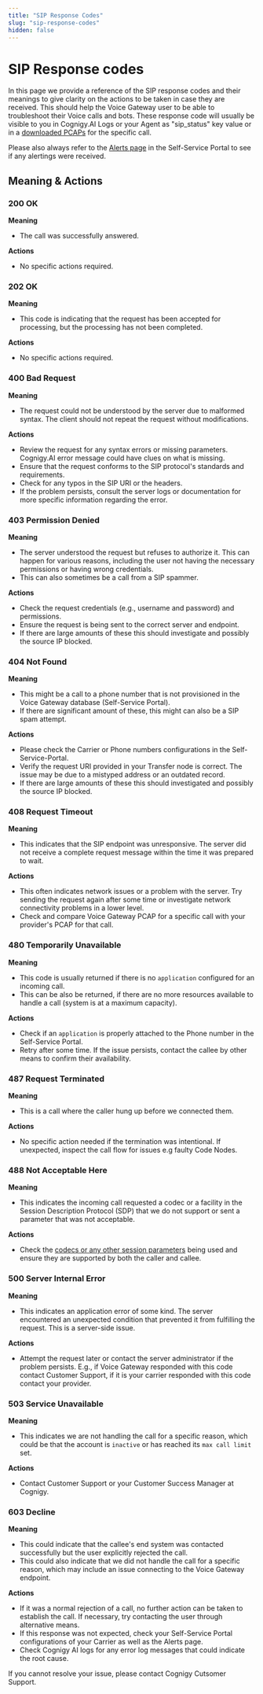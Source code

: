 ```yaml
---
title: "SIP Response Codes"
slug: "sip-response-codes"
hidden: false
---
```


# SIP Response codes

In this page we provide a reference of the SIP response codes and their meanings to give clarity on the actions to be taken in case they are received. This should help the Voice Gateway user to be able to troubleshoot their Voice calls and bots. These response code will usually be visible to you in Cognigy.AI Logs or your Agent as "sip_status" key value or in a [downloaded PCAPs](../webapp/recent-calls.md) for the specific call. 

Please also always refer to the [Alerts page](../webapp/alerts.md) in the Self-Service Portal to see if any alertings were received.

## Meaning & Actions

### **200 OK**

**Meaning**

- The call was successfully answered.

**Actions**

- No specific actions required.

### **202 OK**

**Meaning**

- This code is indicating that the request has been accepted for processing, but the processing has not been completed.

**Actions**

- No specific actions required.

### **400 Bad Request**

**Meaning**

- The request could not be understood by the server due to malformed syntax. The client should not repeat the request without modifications.

**Actions**

- Review the request for any syntax errors or missing parameters. Cognigy.AI error message could have clues on what is missing.
- Ensure that the request conforms to the SIP protocol's standards and requirements.
- Check for any typos in the SIP URI or the headers.
- If the problem persists, consult the server logs or documentation for more specific information regarding the error.

### **403 Permission Denied**

**Meaning**

- The server understood the request but refuses to authorize it. This can happen for various reasons, including the user not having the necessary permissions or having wrong credentials.
- This can also sometimes be a call from a SIP spammer.

**Actions**

- Check the request credentials (e.g., username and password) and permissions.
- Ensure the request is being sent to the correct server and endpoint.
- If there are large amounts of these this should investigate and possibly the source IP blocked.

### **404 Not Found**

**Meaning**

- This might be a call to a phone number that is not provisioned in the Voice Gateway database (Self-Service Portal).
- If there are significant amount of these, this might can also be a SIP spam attempt.

**Actions**
- Please check the Carrier or Phone numbers configurations in the Self-Service-Portal. 
- Verify the request URI provided in your Transfer node is correct. The issue may be due to a mistyped address or an outdated record.
- If there are large amounts of these this should investigated and possibly the source IP blocked.

### **408 Request Timeout**

**Meaning**

- This indicates that the SIP endpoint was unresponsive. The server did not receive a complete request message within the time it was prepared to wait.

**Actions**

- This often indicates network issues or a problem with the server. Try sending the request again after some time or investigate network connectivity problems in a lower level. 
- Check and compare Voice Gateway PCAP for a specific call with your provider's PCAP for that call.

### **480 Temporarily Unavailable**

**Meaning**

- This code is usually returned if there is no `application` configured for an incoming call. 
- This can be also be returned, if there are no more resources available to handle a call (system is at a maximum capacity).

**Actions**

- Check if an `application` is properly attached to the Phone number in the Self-Service Portal.
- Retry after some time. If the issue persists, contact the callee by other means to confirm their availability.

### **487 Request Terminated**

**Meaning**

- This is a call where the caller hung up before we connected them.

**Actions**

- No specific action needed if the termination was intentional. If unexpected, inspect the call flow for issues e.g faulty Code Nodes.

### **488 Not Acceptable Here**

**Meaning**

- This indicates the incoming call requested a codec or a facility in the Session Description Protocol (SDP) that we do not support or sent a parameter that was not acceptable.

**Actions**

- Check the [codecs or any other session parameters](../installation/technical-capabilities.md) being used and ensure they are supported by both the caller and callee.

### **500 Server Internal Error**

**Meaning**

- This indicates an application error of some kind. The server encountered an unexpected condition that prevented it from fulfilling the request. This is a server-side issue.

**Actions**

- Attempt the request later or contact the server administrator if the problem persists. E.g., if Voice Gateway responded with this code contact Customer Support, if it is your carrier responded with this code contact your provider.

### **503 Service Unavailable**

**Meaning**

- This indicates we are not handling the call for a specific reason, which could be that the account is `inactive` or has reached its `max call limit` set.

**Actions**

- Contact Customer Support or your Customer Success Manager at Cognigy.

### **603 Decline**

**Meaning**

- This could indicate that the callee's end system was contacted successfully but the user explicitly rejected the call. 
- This could also indicate that we did not handle the call for a specific reason, which may include an issue connecting to the Voice Gateway endpoint.

**Actions**

- If it was a normal rejection of a call, no further action can be taken to establish the call. If necessary, try contacting the user through alternative means.
- If this response was not expected, check your Self-Service Portal configurations of your Carrier as well as the Alerts page.
- Check Cognigy AI logs for any error log messages that could indicate the root cause.


If you cannot resolve your issue, please contact Cognigy Cutsomer Support.